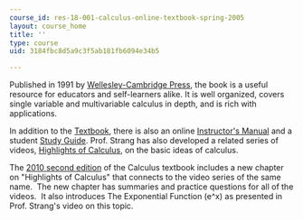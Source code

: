```yaml
---
course_id: res-18-001-calculus-online-textbook-spring-2005
layout: course_home
title: ''
type: course
uid: 3184fbc8d5a9c3f5ab181fb6094e34b5

---
```

Published in 1991 by [Wellesley-Cambridge Press](http://www.wellesleycambridge.com/), the book is a useful resource for educators and self-learners alike. It is well organized, covers single variable and multivariable calculus in depth, and is rich with applications. 

In addition to the [Textbook](/resources/res-18-001-calculus-online-textbook-spring-2005/textbook), there is also an online [Instructor's Manual](/resources/res-18-001-calculus-online-textbook-spring-2005/instructor-s-manual) and a student [Study Guide](/resources/res-18-001-calculus-online-textbook-spring-2005/study-guide). Prof. Strang has also developed a related series of videos, [Highlights of Calculus](/resources/res-18-005-highlights-of-calculus-spring-2010/index.htm), on the basic ideas of calculus.

The [2010 second edition](http://www.wellesleycambridge.com/) of the Calculus textbook includes a new chapter on "Highlights of Calculus" that connects to the video series of the same name.  The new chapter has summaries and practice questions for all of the videos.  It also introduces The Exponential Function (e^x) as presented in Prof. Strang's video on this topic.
